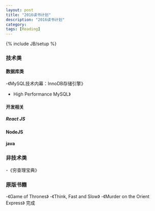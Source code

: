 ```yaml
---
layout: post
title: "2016读书计划"
description: "2016读书计划"
category:
tags: [Reading]
---
```

{% include JB/setup %}

### 技术类

#### 数据库类

-《MySQL技术内幕：InnoDB存储引擎》
- High Performance MySQL》

#### 开发相关

##### React JS

#### NodeJS

#### java


### 非技术类

-《穷查理宝典》

###  原版书籍

-《Game of Thrones》
-《Think, Fast and Slow》
-《Murder on the Orient Express》 完成
